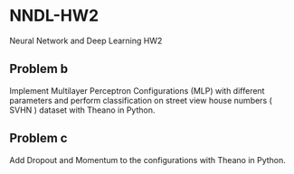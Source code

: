 # NNDL-HW2
Neural Network and Deep Learning HW2

## Problem b
Implement Multilayer Perceptron Configurations (MLP) with different parameters and perform classification on street view house numbers ( SVHN ) dataset with Theano in Python.

## Problem c
Add Dropout and Momentum to the configurations with Theano in Python.
